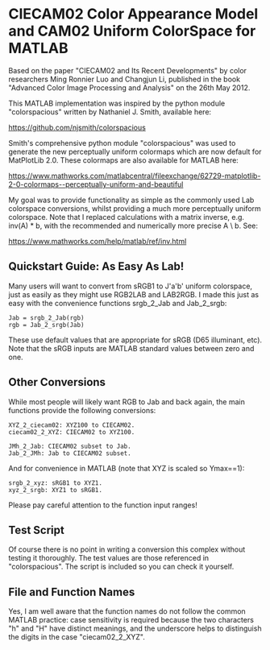 CIECAM02 Color Appearance Model and CAM02 Uniform ColorSpace for MATLAB
=======================================================================

Based on the paper "CIECAM02 and Its Recent Developments" by color
researchers Ming Ronnier Luo and Changjun Li, published in the book
"Advanced Color Image Processing and Analysis" on the 26th May 2012.

This MATLAB implementation was inspired by the python module
"colorspacious" written by Nathaniel J. Smith, available here:

https://github.com/njsmith/colorspacious

Smith's comprehensive python module "colorspacious" was used to
generate the new perceptually uniform colormaps which are now default
for MatPlotLib 2.0. These colormaps are also available for MATLAB here:

https://www.mathworks.com/matlabcentral/fileexchange/62729-matplotlib-2-0-colormaps--perceptually-uniform-and-beautiful

My goal was to provide functionality as simple as the commonly used Lab
colorspace conversions, whilst providing a much more perceptually uniform
colorspace. Note that I replaced calculations with a matrix inverse, e.g.
inv(A) * b, with the recommended and numerically more precise A \ b. See:

https://www.mathworks.com/help/matlab/ref/inv.html

Quickstart Guide: As Easy As Lab!
---------------------------------

Many users will want to convert from sRGB1 to J'a'b' uniform colorspace,
just as easily as they might use RGB2LAB and LAB2RGB. I made this just as
easy with the convenience functions srgb_2_Jab and Jab_2_srgb:

    Jab = srgb_2_Jab(rgb)
    rgb = Jab_2_srgb(Jab)

These use default values that are appropriate for sRGB (D65 illuminant, etc).
Note that the sRGB inputs are MATLAB standard values between zero and one.

Other Conversions
-----------------

While most people will likely want RGB to Jab and back again, the
main functions provide the following conversions:

    XYZ_2_ciecam02: XYZ100 to CIECAM02.
    ciecam02_2_XYZ: CIECAM02 to XYZ100.

    JMh_2_Jab: CIECAM02 subset to Jab.
    Jab_2_JMh: Jab to CIECAM02 subset.

And for convenience in MATLAB (note that XYZ is scaled so Ymax==1):

    srgb_2_xyz: sRGB1 to XYZ1.
    xyz_2_srgb: XYZ1 to sRGB1.

Please pay careful attention to the function input ranges!

Test Script
-----------

Of course there is no point in writing a conversion this complex without
testing it thoroughly. The test values are those referenced in
"colorspacious". The script is included so you can check it yourself.

File and Function Names
-----------------------

Yes, I am well aware that the function names do not follow the common
MATLAB practice: case sensitivity is required because the two
characters "h" and "H" have distinct meanings, and the underscore
helps to distinguish the digits in the case "ciecam02_2_XYZ".
